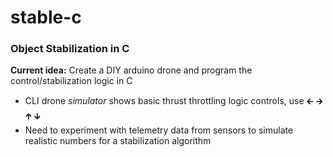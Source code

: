# stable-c
### Object Stabilization in C
**Current idea:** Create a DIY arduino drone and program the control/stabilization logic in C

- CLI drone *simulator* shows basic thrust throttling logic controls, use 🡰 🡲 🡱 🡳
- Need to experiment with telemetry data from sensors to simulate realistic numbers for a stabilization algorithm
